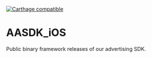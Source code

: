 [![Carthage compatible](https://img.shields.io/badge/Carthage-compatible-4BC51D.svg?style=flat)](https://github.com/Carthage/Carthage)

# AASDK_iOS
Public binary framework releases of our advertising SDK.
